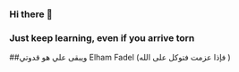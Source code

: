 ### Hi there 👋
### Just keep learning, even if you arrive torn  
##ويبقى علي هو قدوتي 
Elham Fadel (فإذا عزمت فتوكل على الله )


